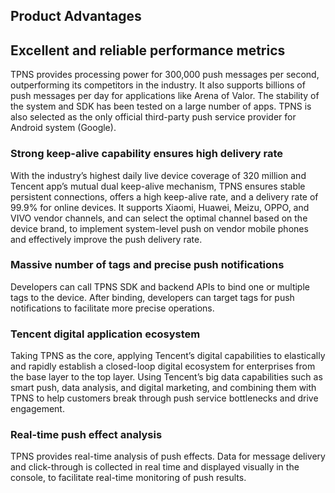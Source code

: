 
## Product Advantages


## Excellent and reliable performance metrics

TPNS provides processing power for 300,000 push messages per second, outperforming its competitors in the industry. It also supports billions of push messages per day for applications like Arena of Valor. The stability of the system and SDK has been tested on a large number of apps. TPNS is also selected as the only official third-party push service provider for Android system (Google).

### Strong keep-alive capability ensures high delivery rate

With the industry’s highest daily live device coverage of 320 million and Tencent app’s mutual dual keep-alive mechanism, TPNS ensures stable persistent connections, offers a high keep-alive rate, and a delivery rate of 99.9% for online devices. It supports Xiaomi, Huawei, Meizu, OPPO, and VIVO vendor channels, and can select the optimal channel based on the device brand, to implement system-level push on vendor mobile phones and effectively improve the push delivery rate.


### Massive number of tags and precise push notifications

Developers can call TPNS SDK and backend APIs to bind one or multiple tags to the device. After binding, developers can target tags for push notifications to facilitate more precise operations.


### Tencent digital application ecosystem

Taking TPNS as the core, applying Tencent’s digital capabilities to elastically and rapidly establish a closed-loop digital ecosystem for enterprises from the base layer to the top layer. Using Tencent’s big data capabilities such as smart push, data analysis, and digital marketing, and combining them with TPNS to help customers break through push service bottlenecks and drive engagement.


### Real-time push effect analysis
TPNS provides real-time analysis of push effects. Data for message delivery and click-through is collected in real time and displayed visually in the console, to facilitate real-time monitoring of push results.

